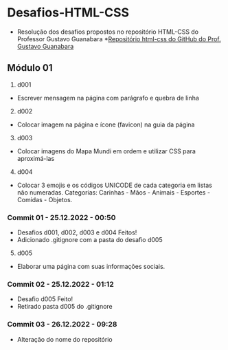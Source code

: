 # Desafios-HTML-CSS
* Resolução dos desafios propostos no repositório HTML-CSS do Professor Gustavo Guanabara
*[Repositório html-css do GitHub do Prof. Gustavo Guanabara](https://github.com/gustavoguanabara/html-css)

## Módulo 01

1. d001
* Escrever mensagem na página com parágrafo e quebra de linha
2. d002
* Colocar imagem na página e ícone (favicon) na guia da página
3. d003
* Colocar imagens do Mapa Mundi em ordem e utilizar CSS para aproximá-las
4. d004
* Colocar 3 emojis e os códigos UNICODE de cada categoria em listas não numeradas. Categorias: Carinhas - Mãos - Animais - Esportes - Comidas - Objetos.

### Commit 01 - 25.12.2022 - 00:50
* Desafios d001, d002, d003 e d004 Feitos!
* Adicionado .gitignore com a pasta do desafio d005

5. d005
* Elaborar uma página com suas informações sociais.

### Commit 02 - 25.12.2022 - 01:12
* Desafio d005 Feito!
* Retirado pasta d005 do .gitignore

### Commit 03 - 26.12.2022 - 09:28
* Alteração do nome do repositório

